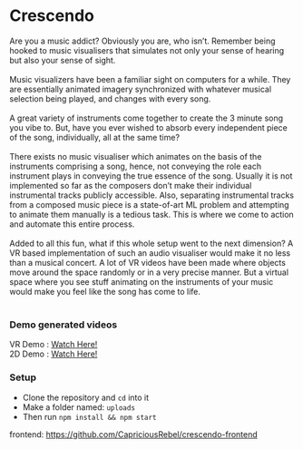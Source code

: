 # Crescendo

Are you a music addict? Obviously you are, who isn’t. Remember being hooked to music visualisers that simulates not only your sense of hearing but also your sense of sight.<br><br>
Music visualizers have been a familiar sight on computers for a while. They are essentially animated imagery synchronized with whatever musical selection being played, and changes with every song.<br><br>
A great variety of instruments come together to create the 3 minute song you vibe to. But, have you ever wished to absorb every independent piece of the song, individually, all at the same time?<br><br>
There exists no music visualiser which animates on the basis of the instruments comprising a song, hence, not conveying the role each instrument plays in conveying the true essence of the song. Usually it is not implemented so far as the composers don’t make their individual instrumental tracks publicly accessible. Also, separating instrumental tracks from a composed music piece is a state-of-art ML problem and attempting to animate them manually is a tedious task. This is where we come to action and automate this entire process.<br><br>
Added to all this fun, what if this whole setup went to the next dimension? A VR based implementation of such an audio visualiser would make it no less than a musical concert. A lot of VR videos have been made where objects move around the space randomly or in a very precise manner. But a virtual space where you see stuff animating on the instruments of your music would make you feel like the song has come to life.<br><br>

### Demo generated videos
VR Demo : [Watch Here!](https://vimeo.com/493341739) <br>
2D Demo : [Watch Here!](https://www.youtube.com/watch?v=ByL0A_I_sgE)

### Setup

- Clone the repository and `cd` into it
- Make a folder named: `uploads`
- Then run `npm install && npm start`

frontend: https://github.com/CapriciousRebel/crescendo-frontend
